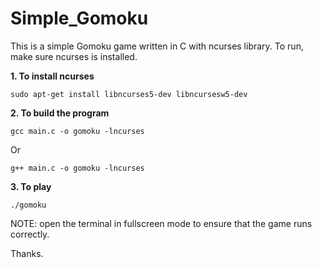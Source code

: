 # Simple_Gomoku

This is a simple Gomoku game written in C with ncurses library.
To run, make sure ncurses is installed.

**1. To install ncurses**
```
sudo apt-get install libncurses5-dev libncursesw5-dev
```
**2. To build the program**
```
gcc main.c -o gomoku -lncurses
```
Or
```
g++ main.c -o gomoku -lncurses
```
**3. To play**
```
./gomoku
```
NOTE: open the terminal in fullscreen mode to ensure that the game runs correctly.

Thanks.
